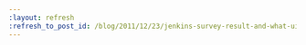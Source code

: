 ```yaml
---
:layout: refresh
:refresh_to_post_id: /blog/2011/12/23/jenkins-survey-result-and-what-ui-improvement-would-you-like
---
```

